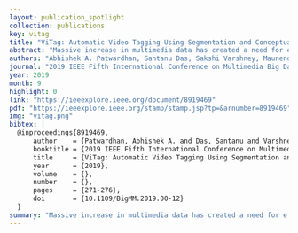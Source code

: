 ```yaml
---
layout: publication_spotlight
collection: publications
key: vitag
title: "ViTag: Automatic Video Tagging Using Segmentation and Conceptual Inference"
abstract: "Massive increase in multimedia data has created a need for effective organization strategy. The multimedia collection is organized based on attributes such as domain, index-terms, content description, owners, etc. Typically, index-term is a prominent attribute for effective video retrieval systems. In this paper, we present a new approach of automatic video tagging referred to as ViTag. Our analysis relies upon various image similarity metrics to automatically extract key-frames. For each key-frame, raw tags are generated by performing reverse image tagging. The final step analyzes raw tags in order to discover hidden semantic information. On a dataset of 103 videos belonging to 13 domains derived from various YouTube categories, we are able to generate tags with 65.51% accuracy. We also rank the generated tags based upon the number of proper nouns present in it. The geometric mean of Reciprocal Rank estimated over the entire collection has been found to be 0.873."
authors: "Abhishek A. Patwardhan, Santanu Das, Sakshi Varshney, Maunendra Sankar Desarkar, Debi Prosad Dogra"
journal: "2019 IEEE Fifth International Conference on Multimedia Big Data (BigMM)"
year: 2019
month: 9
highlight: 0
link: "https://ieeexplore.ieee.org/document/8919469"
pdf: "https://ieeexplore.ieee.org/stamp/stamp.jsp?tp=&arnumber=8919469"
img: "vitag.png"
bibtex: |
  @inproceedings{8919469,
      author    = {Patwardhan, Abhishek A. and Das, Santanu and Varshney, Sakshi and Desarkar, Maunendra Sankar and Dogra, Debi Prosad},
      booktitle = {2019 IEEE Fifth International Conference on Multimedia Big Data (BigMM)},
      title     = {ViTag: Automatic Video Tagging Using Segmentation and Conceptual Inference},
      year      = {2019},
      volume    = {},
      number    = {},
      pages     = {271-276},
      doi       = {10.1109/BigMM.2019.00-12}
  }
summary: "Massive increase in multimedia data has created a need for effective organization strategy. The multimedia collection is organized based on attributes such as domain, index-terms, content description, owners, etc. Typically, index-term is a prominent attribute for effective video retrieval systems. In this paper, we present a new approach of automatic video tagging referred to as ViTag. Our analysis relies upon various image similarity metrics to automatically extract key-frames. For each key-frame, raw tags are generated by performing reverse image tagging. The final step analyzes raw tags in order to discover hidden semantic information. On a dataset of 103 videos belonging to 13 domains derived from various YouTube categories, we are able to generate tags with 65.51% accuracy. We also rank the generated tags based upon the number of proper nouns present in it. The geometric mean of Reciprocal Rank estimated over the entire collection has been found to be 0.873."
---
```


